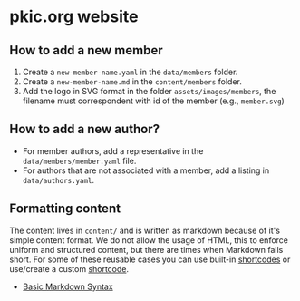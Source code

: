 # pkic.org website

## How to add a new member

1. Create a `new-member-name.yaml` in the `data/members` folder.
2. Create a `new-member-name.md` in the `content/members` folder.
3. Add the logo in SVG format in the folder `assets/images/members`, the filename must correspondent with id of the member (e.g., `member.svg`)

## How to add a new author?
- For member authors, add a representative in the `data/members/member.yaml` file.
- For authors that are not associated with a member, add a listing in `data/authors.yaml`.

## Formatting content
The content lives in `content/` and is written as markdown because of it's simple content format. We do not allow the usage of HTML, this to enforce uniform and structured content, but there are times when Markdown falls short. For some of these reusable cases you can use built-in [shortcodes](https://gohugo.io/content-management/shortcodes/) or use/create a custom [shortcode](https://gohugo.io/templates/shortcode-templates/).

- [Basic Markdown Syntax](https://www.markdownguide.org/basic-syntax/)
